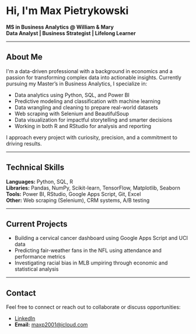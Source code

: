# Hi, I'm Max Pietrykowski

**MS in Business Analytics @ William & Mary**  
**Data Analyst | Business Strategist | Lifelong Learner**

---

## About Me

I'm a data-driven professional with a background in economics and a passion for transforming complex data into actionable insights. Currently pursuing my Master’s in Business Analytics, I specialize in:

- Data analytics using Python, SQL, and Power BI  
- Predictive modeling and classification with machine learning  
- Data wrangling and cleaning to prepare real-world datasets  
- Web scraping with Selenium and BeautifulSoup  
- Data visualization for impactful storytelling and smarter decisions  
- Working in both R and RStudio for analysis and reporting

I approach every project with curiosity, precision, and a commitment to driving results.

---

## Technical Skills

**Languages:** Python, SQL, R  
**Libraries:** Pandas, NumPy, Scikit-learn, TensorFlow, Matplotlib, Seaborn  
**Tools:** Power BI, RStudio, Google Apps Script, Git, Excel  
**Other:** Web scraping (Selenium), CRM systems, A/B testing

---

## Current Projects

- Building a cervical cancer dashboard using Google Apps Script and UCI data  
- Predicting fair-weather fans in the NFL using attendance and performance metrics  
- Investigating racial bias in MLB umpiring through economic and statistical analysis

---

## Contact

Feel free to connect or reach out to collaborate or discuss opportunities:

- [LinkedIn](https://www.linkedin.com/in/MaxPietrykowski)  
- **Email:** maxp2001@icloud.com
